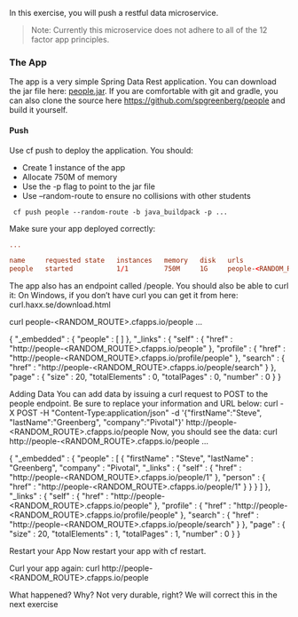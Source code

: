 In this exercise, you will push a restful data microservice.

> Note: Currently this microservice does not adhere to all of the 12 factor app principles.

### The App
The app is a very simple Spring Data Rest application. You can download the jar file here: [people.jar](http://cloud-native-workshop.cloudfoundry.org/resources/people.jar).
If you are comfortable with git and gradle, you can also clone the source here <https://github.com/spgreenberg/people> and build it yourself.

#### Push
Use cf push to deploy the application. You should:
- Create 1 instance of the app
- Allocate 750M of memory
- Use the -p flag to point to the jar file
- Use –random-route to ensure no collisions with other students

` cf push people --random-route -b java_buildpack -p ...`

Make sure your app deployed correctly:
``` cf apps
...

name     requested state   instances   memory   disk   urls
people   started           1/1         750M     1G     people-<RANDOM_ROUTE>.cfapps.io
```
The app also has an endpoint called /people. You should also be able to curl it:
On Windows, if you don’t have curl you can get it from here: curl.haxx.se/download.html

curl people-<RANDOM_ROUTE>.cfapps.io/people
...

{
  "_embedded" : {
    "people" : [ ]
  },
  "_links" : {
    "self" : {
      "href" : "http://people-<RANDOM_ROUTE>.cfapps.io/people"
    },
    "profile" : {
      "href" : "http://people-<RANDOM_ROUTE>.cfapps.io/profile/people"
    },
    "search" : {
      "href" : "http://people-<RANDOM_ROUTE>.cfapps.io/people/search"
    }
  },
  "page" : {
    "size" : 20,
    "totalElements" : 0,
    "totalPages" : 0,
    "number" : 0
  }
}

Adding Data
You can add data by issuing a curl request to POST to the people endpoint. Be sure to replace your information and URL below:
curl -X POST -H "Content-Type:application/json" -d '{"firstName":"Steve", "lastName":"Greenberg", "company":"Pivotal"}' http://people-<RANDOM_ROUTE>.cfapps.io/people
Now, you should see the data:
curl http://people-<RANDOM_ROUTE>.cfapps.io/people
...

{
  "_embedded" : {
    "people" : [ {
      "firstName" : "Steve",
      "lastName" : "Greenberg",
      "company" : "Pivotal",
      "_links" : {
        "self" : {
          "href" : "http://people-<RANDOM_ROUTE>.cfapps.io/people/1"
        },
        "person" : {
          "href" : "http://people-<RANDOM_ROUTE>.cfapps.io/people/1"
        }
      }
    } ]
  },
  "_links" : {
    "self" : {
      "href" : "http://people-<RANDOM_ROUTE>.cfapps.io/people"
    },
    "profile" : {
      "href" : "http://people-<RANDOM_ROUTE>.cfapps.io/profile/people"
    },
    "search" : {
      "href" : "http://people-<RANDOM_ROUTE>.cfapps.io/people/search"
    }
  },
  "page" : {
    "size" : 20,
    "totalElements" : 1,
    "totalPages" : 1,
    "number" : 0
  }
}

Restart your App
Now restart your app with cf restart.

Curl your app again:
curl http://people-<RANDOM_ROUTE>.cfapps.io/people

What happened? Why? Not very durable, right? We will correct this in the next exercise
